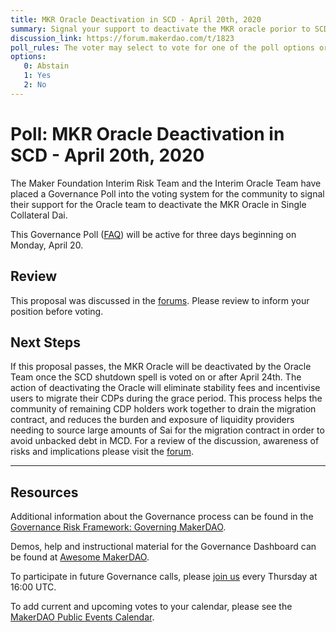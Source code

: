 ```yaml
---
title: MKR Oracle Deactivation in SCD - April 20th, 2020
summary: Signal your support to deactivate the MKR oracle porior to SCD shutdown. 
discussion_link: https://forum.makerdao.com/t/1823
poll_rules: The voter may select to vote for one of the poll options or they may elect to abstain from the poll entirely
options:
   0: Abstain
   1: Yes
   2: No
---
```

# Poll: MKR Oracle Deactivation in SCD - April 20th, 2020

The Maker Foundation Interim Risk Team and the Interim Oracle Team have placed a Governance Poll into the voting system for the community to signal their support for the Oracle team to deactivate the MKR Oracle in Single Collateral Dai.

This Governance Poll ([FAQ](https://community-development.makerdao.com/governance/governance#is-there-more-than-one-type-of-vote)) will be active for three days beginning on Monday, April 20.

## Review

This proposal was discussed in the [forums](https://forum.makerdao.com/t/sequential-process-for-scd-shutdown/1823). Please review to inform your position before voting.

## Next Steps

If this proposal passes, the MKR Oracle will be deactivated by the Oracle Team once the SCD shutdown spell is voted on or after April 24th. The action of deactivating the Oracle will eliminate stability fees and incentivise users to migrate their CDPs during the grace period. This process helps the community of remaining CDP holders work together to drain the migration contract, and reduces the burden and exposure of liquidity providers needing to source large amounts of Sai for the migration contract in order to avoid unbacked debt in MCD. For a review of the discussion, awareness of risks and implications please visit the [forum](https://forum.makerdao.com/t/sequential-process-for-scd-shutdown/1823).

---

## Resources

Additional information about the Governance process can be found in the [Governance Risk Framework: Governing MakerDAO](https://community-development.makerdao.com/governance/governance-risk-framework).

Demos, help and instructional material for the Governance Dashboard can be found at [Awesome MakerDAO](https://awesome.makerdao.com/#voting).

To participate in future Governance calls, please [join us](https://community-development.makerdao.com/governance/governance-and-risk-meetings) every Thursday at 16:00 UTC.

To add current and upcoming votes to your calendar, please see the [MakerDAO Public Events Calendar](https://calendar.google.com/calendar/embed?src=makerdao.com_3efhm2ghipksegl009ktniomdk%40group.calendar.google.com&ctz=America%2FLos_Angeles).
